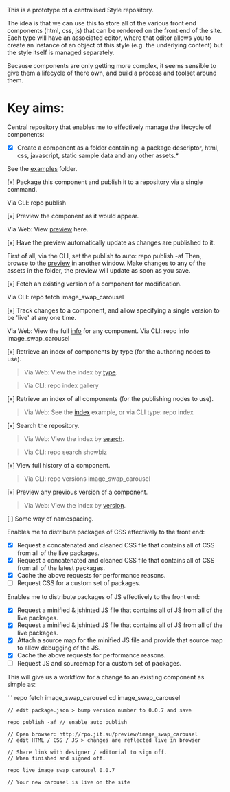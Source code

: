 This is a prototype of a centralised Style repository.

The idea is that we can use this to store all of the various front end components (html, css, js)
that can be rendered on the front end of the site.  Each type will have an associated editor, where
that editor allows you to create an instance of an object of this style (e.g. the underlying content)
but the style itself is managed separately.

Because components are only getting more complex, it seems sensible to give them a lifecycle of there
own, and build a process and toolset around them.

Key aims:
=========

Central repository that enables me to effectively manage the lifecycle of components:

*[x] Create a component as a folder containing: a package descriptor, html, css, javascript, static sample data and any other assets.*

See the [examples] folder.

[x] Package this component and publish it to a repository via a single command.

Via CLI:  repo publish

[x] Preview the component as it would appear.

Via Web:  View [preview] here.

[x] Have the preview automatically update as changes are published to it.

First of all, via the CLI, set the publish to auto:  repo publish -af
Then, browse to the [preview] in another window.
Make changes to any of the assets in the folder, the preview will update as soon as you save.

[x] Fetch an existing version of a component for modification.

Via CLI: repo fetch image_swap_carousel

[x] Track changes to a component, and allow specifying a single version to be 'live' at any one time.

Via Web: View the full [info] for any component.
Via CLI: repo info image_swap_carousel

[x] Retrieve an index of components by type (for the authoring nodes to use).

> Via Web: View the index by [type].

> Via CLI: repo index gallery

[x] Retrieve an index of all components (for the publishing nodes to use).

> Via Web: See the [index] example, or via CLI type: repo index

[x] Search the repository.

> Via Web: View the index by [search].

> Via CLI: repo search showbiz

[x] View full history of a component.

> Via CLI: repo versions image_swap_carousel

[x] Preview any previous version of a component.

> Via Web: View the index by [version].

[ ] Some way of namespacing.

Enables me to distribute packages of CSS effectively to the front end:


 - [x] Request a concatenated and cleaned CSS file that contains all of CSS from all of the live packages.
 - [x] Request a concatenated and cleaned CSS file that contains all of CSS from all of the latest packages.
 - [x] Cache the above requests for performance reasons.
 - [ ] Request CSS for a custom set of packages.

Enables me to distribute packages of JS effectively to the front end:

 - [x] Request a minified & jshinted JS file that contains all of JS from all of the live packages.
 - [x] Request a minified & jshinted JS file that contains all of JS from all of the live packages.
 - [x] Attach a source map for the minified JS file and provide that source map to allow debugging of the JS.
 - [x] Cache the above requests for performance reasons.
 - [ ] Request JS and sourcemap for a custom set of packages.

This will give us a workflow for a change to an existing component as simple as:

'''
	repo fetch image_swap_carousel
	cd image_swap_carousel	
	
	// edit package.json > bump version number to 0.0.7 and save
	
	repo publish -af // enable auto publish

	// Open browser: http://rpo.jit.su/preview/image_swap_carousel
	// edit HTML / CSS / JS > changes are reflected live in browser

	// Share link with designer / editorial to sign off.
	// When finished and signed off.

	repo live image_swap_carousel 0.0.7

	// Your new carousel is live on the site


[examples]: https://github.com/cliftonc/repo/tree/master/examples "Examples"
[index]: http://rpo.jit.su/api/index  "Index API"
[type]: http://rpo.jit.su/api/index/type/gallery  "Type"
[search]: http://rpo.jit.su/api/index/search/colour  "Search"
[info]: http://rpo.jit.su/api/info/image_swap_carousel  "Info"
[preview]: http://rpo.jit.su/preview/image_swap_carousel  "Preview"
[version]: http://rpo.jit.su/preview/image_swap_carousel/0.0.5  "Preview Older Version"
